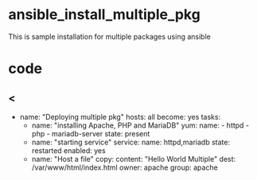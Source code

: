 # ansible_install_multiple_pkg
This is sample installation for multiple packages using ansible


# code
<
---
  - name: "Deploying multiple pkg"
    hosts: all
    become: yes
    tasks:
      - name: "installing Apache, PHP and MariaDB"
        yum:
          name:
            - httpd
            - php
            - mariadb-server
          state: present
      - name: "starting service"
        service:
          name: httpd,mariadb
          state: restarted
          enabled: yes
      - name: "Host a file"
        copy:
          content: "Hello World Multiple"
          dest: /var/www/html/index.html
          owner: apache
          group: apache
>
